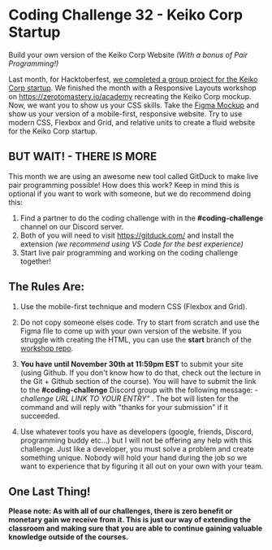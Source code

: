 # Coding Challenge 32 - Keiko Corp Startup

Build your own version of the Keiko Corp Website *(With a bonus of Pair Programming!)*

Last month, for Hacktoberfest, [we completed a group project for the Keiko Corp startup](https://github.com/zero-to-mastery/Keiko-Corp). We finished the month with a Responsive Layouts workshop on https://zerotomastery.io/academy recreating the Keiko Corp mockup. Now, we want you to show us your CSS skills. Take the [Figma Mockup](https://www.figma.com/file/NY0Do1PFf4xl0ZuSTA1X9U/Keiko-Corp-Hacktoberfest-Project?node-id=2%3A8) and show us your version of a mobile-first, responsive website. Try to use modern CSS, Flexbox and Grid, and relative units to create a fluid website for the Keiko Corp startup.

## BUT WAIT! - THERE IS MORE

This month we are using an awesome new tool called GitDuck to make live pair programming possible! How does this work? Keep in mind this is optional if you want to work with someone, but we do recommend doing this:

1. Find a partner to do the coding challenge with in the **#coding-challenge** channel on our Discord server.
2. Both of you will need to visit https://gitduck.com/ and install the extension *(we recommend using VS Code for the best experience)*
3. Start live pair programming and working on the coding challenge together! 

## The Rules Are:

1. Use the mobile-first technique and modern CSS (Flexbox and Grid).

2. Do not copy someone elses code. Try to start from scratch and use the Figma file to come up with your own version of the website. If you struggle with creating the HTML, you can use the **start** branch of the [workshop repo](https://github.com/brittneypostma/workshop-keiko-corp).

3. **You have until November 30th at 11:59pm EST** to submit your site (using Github. If you don't know how to do that, check out the lecture in the Git + Github section of the course). You will have to submit the link to the **#coding-challenge** Discord group with the following message:  *-challenge URL LINK TO YOUR ENTRY"* . The bot will listen for the command and will reply with "thanks for your submission" if it succeeded.

4. Use whatever tools you have as developers (google, friends, Discord, programming buddy etc...) but I will not be offering any help with this challenge. Just like a developer, you must solve a problem and create something unique. Nobody will hold your hand during the job so we want to experience that by figuring it all out on your own with your team. 

## One Last Thing!

**Please note: As with all of our challenges, there is zero benefit or monetary gain we receive from it. This is just our way of extending the classroom and making sure that you are able to continue gaining valuable knowledge outside of the courses.**
